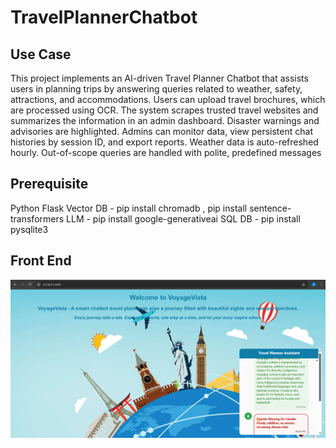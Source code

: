 # TravelPlannerChatbot
## Use Case
   This project implements an AI-driven Travel Planner Chatbot that assists users in planning trips by answering queries related to weather, safety, attractions, and accommodations. Users can upload travel brochures, which are processed using OCR. The system scrapes trusted travel websites and summarizes the information in an admin dashboard. Disaster warnings and advisories are highlighted. Admins can monitor data, view persistent chat histories by session ID, and export reports. Weather data is auto-refreshed hourly. Out-of-scope queries are handled with polite, predefined messages
## Prerequisite
  Python Flask
  Vector DB - pip install chromadb , pip install sentence-transformers
  LLM - pip install google-generativeai
  SQL DB - pip install pysqlite3
## Front End
![User ask question about travel to Chatbot Screen](Screenshots/chatbotquery.png)
  
